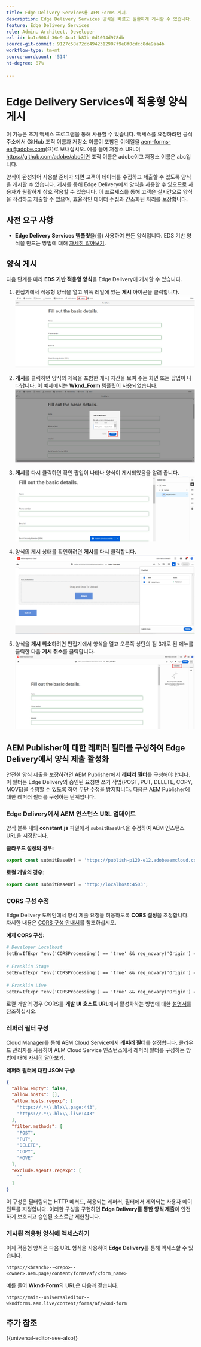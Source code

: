 ```yaml
---
title: Edge Delivery Services용 AEM Forms 게시.
description: Edge Delivery Services 양식을 빠르고 원활하게 게시할 수 있습니다.
feature: Edge Delivery Services
role: Admin, Architect, Developer
exl-id: ba1c608d-36e9-4ca1-b87b-0d1094d978db
source-git-commit: 9127c58a72dc4942312907f9e8f0cdcc8de9aa4b
workflow-type: tm+mt
source-wordcount: '514'
ht-degree: 87%

---
```


# Edge Delivery Services에 적응형 양식 게시

<span class="preview"> 이 기능은 조기 액세스 프로그램을 통해 사용할 수 있습니다. 액세스를 요청하려면 공식 주소에서 GitHub 조직 이름과 저장소 이름이 포함된 이메일을 <a href="mailto:aem-forms-ea@adobe.com">aem-forms-ea@adobe.com</a>(으)로 보내십시오. 예를 들어 저장소 URL이 https://github.com/adobe/abc이면 조직 이름은 adobe이고 저장소 이름은 abc입니다.</span>


양식이 완성되어 사용할 준비가 되면 고객이 데이터를 수집하고 제출할 수 있도록 양식을 게시할 수 있습니다. 게시를 통해 Edge Delivery에서 양식을 사용할 수 있으므로 사용자가 원활하게 상호 작용할 수 있습니다. 이 프로세스를 통해 고객은 실시간으로 양식을 작성하고 제출할 수 있으며, 효율적인 데이터 수집과 간소화된 처리를 보장합니다.

## 사전 요구 사항

* **Edge Delivery Services 템플릿**&#x200B;을(를) 사용하여 만든 양식입니다. EDS 기반 양식을 만드는 방법에 대해 [자세히 알아보기](/help/edge/docs/forms/universal-editor/getting-started-universal-editor.md).

## 양식 게시

다음 단계를 따라 **EDS 기반 적응형 양식**&#x200B;을 Edge Delivery에 게시할 수 있습니다.

<!--1. Select the **Adaptive Form** that you want to publish and click the **Edit** ![edit icon](/help/forms/assets/edit.svg) icon.
   ![Select EDS-Based Form](/help/forms/assets/select-eds-based-form.png)-->

1. 편집기에서 적응형 양식을 열고 위쪽 레일에 있는 **게시** 아이콘을 클릭합니다.
   ![게시 클릭](/help/forms/assets/publish-icon-eds-form.png)

1. **게시**&#x200B;를 클릭하면 양식의 제목을 포함한 게시 자산을 보여 주는 화면 또는 팝업이 나타납니다. 이 예제에서는 **Wknd_Form** 템플릿이 사용되었습니다.
   ![클릭 시 게시](/help/forms/assets/on-click-publish.png)

1. **게시**를 다시 클릭하면 확인 팝업이 나타나 양식이 게시되었음을 알려 줍니다.
   ![게시 성공](/help/forms/assets/publish-success.png)

1. 양식의 게시 상태를 확인하려면 **게시**를 다시 클릭합니다.
   ![게시 상태](/help/forms/assets/publish-status.png)

1. 양식을 **게시 취소**&#x200B;하려면 편집기에서 양식을 열고 오른쪽 상단의 점 3개로 된 메뉴를 클릭한 다음 **게시 취소**를 클릭합니다.
   ![게시 취소](/help/forms/assets/unpublish--form.png)

## AEM Publisher에 대한 레퍼러 필터를 구성하여 Edge Delivery에서 양식 제출 활성화

안전한 양식 제출을 보장하려면 AEM Publisher에서 **레퍼러 필터**&#x200B;를 구성해야 합니다. 이 필터는 Edge Delivery의 승인된 요청만 쓰기 작업(POST, PUT, DELETE, COPY, MOVE)을 수행할 수 있도록 하여 무단 수정을 방지합니다. 다음은 AEM Publisher에 대한 레퍼러 필터를 구성하는 단계입니다.

### Edge Delivery에서 AEM 인스턴스 URL 업데이트

양식 블록 내의 **constant.js** 파일에서 `submitBaseUrl`을 수정하여 AEM 인스턴스 URL을 지정합니다.

**클라우드 설정의 경우:**

```js
export const submitBaseUrl = 'https://publish-p120-e12.adobeaemcloud.com';
```
**로컬 개발의 경우:**

```js
export const submitBaseUrl = 'http://localhost:4503';
```

### CORS 구성 수정

Edge Delivery 도메인에서 양식 제출 요청을 허용하도록 **CORS 설정**&#x200B;을 조정합니다. 자세한 내용은 [CORS 구성 안내서](https://experienceleague.adobe.com/ko/docs/experience-manager-learn/getting-started-with-aem-headless/deployments/configurations/cors)를 참조하십시오.

**예제 CORS 구성:**

```apache
# Developer Localhost
SetEnvIfExpr "env('CORSProcessing') == 'true' && req_novary('Origin') =~ m#(http://localhost(:\d+)?$)#" CORSTrusted=true

# Franklin Stage
SetEnvIfExpr "env('CORSProcessing') == 'true' && req_novary('Origin') =~ m#(https://.*\.hlx\.page$)#" CORSTrusted=true  

# Franklin Live
SetEnvIfExpr "env('CORSProcessing') == 'true' && req_novary('Origin') =~ m#(https://.*\.hlx\.live$)#" CORSTrusted=true
```
로컬 개발의 경우 CORS를 **개발 UI 호스트 URL**&#x200B;에서 활성화하는 방법에 대한 [설명서](https://experienceleague.adobe.com/ko/docs/experience-manager-cloud-service/content/headless/deployment/referrer-filter)를 참조하십시오.

### 레퍼러 필터 구성

Cloud Manager를 통해 AEM Cloud Service에서 **레퍼러 필터**&#x200B;를 설정합니다. 클라우드 관리자를 사용하여 AEM Cloud Service 인스턴스에서 레퍼러 필터를 구성하는 방법에 대해 [자세히 알아보기](https://experienceleague.adobe.com/ko/docs/experience-manager-learn/foundation/security/understand-cross-origin-resource-sharing).

**레퍼러 필터에 대한 JSON 구성:**

```json
{
  "allow.empty": false,
  "allow.hosts": [],
  "allow.hosts.regexp": [
    "https://.*\\.hlx\\.page:443",
    "https://.*\\.hlx\\.live:443"
  ],
  "filter.methods": [
    "POST",
    "PUT",
    "DELETE",
    "COPY",
    "MOVE"
  ],
  "exclude.agents.regexp": [
    ""
  ]
}
```

이 구성은 필터링되는 HTTP 메서드, 허용되는 레퍼러, 필터에서 제외되는 사용자 에이전트를 지정합니다. 이러한 구성을 구현하면 **Edge Delivery를 통한 양식 제출**&#x200B;이 안전하게 보호되고 승인된 소스로만 제한됩니다.

### 게시된 적응형 양식에 액세스하기

이제 적응형 양식은 다음 URL 형식을 사용하여 **Edge Delivery**&#x200B;를 통해 액세스할 수 있습니다.

```
https://<branch>--<repo>--<owner>.aem.page/content/forms/af/<form_name>
```

예를 들어 **Wknd-Form**&#x200B;의 URL은 다음과 같습니다.

```
https://main--universaleditor--wkndforms.aem.live/content/forms/af/wknd-form
```


## 추가 참조

{{universal-editor-see-also}}

